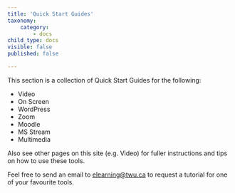 ```yaml
---
title: 'Quick Start Guides'
taxonomy:
    category:
        - docs
child_type: docs
visible: false
published: false

---
```


This section is a collection of Quick Start Guides for the following:

- Video
- On Screen
- WordPress
- Zoom
- Moodle
- MS Stream
- Multimedia

Also see other pages on this site (e.g. Video) for fuller instructions and tips on how to use these tools.

Feel free to send an email to elearning@twu.ca to request a tutorial for one of your favourite tools.

